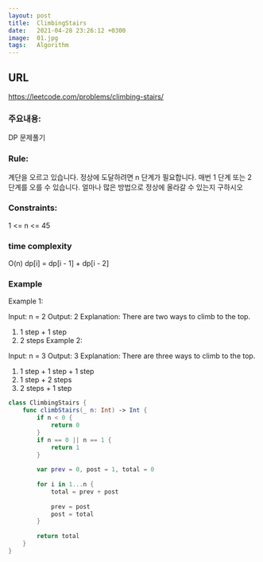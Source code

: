 ```yaml
---
layout: post
title:  ClimbingStairs
date:   2021-04-28 23:26:12 +0300
image:  01.jpg
tags:   Algorithm
---
```


## URL
https://leetcode.com/problems/climbing-stairs/

### 주요내용: 
DP 문제풀기

### Rule:
계단을 오르고 있습니다. 정상에 도달하려면 n 단계가 필요합니다.
매번 1 단계 또는 2 단계를 오를 수 있습니다. 얼마나 많은 방법으로 정상에 올라갈 수 있는지 구하시오

### Constraints:
1 <= n <= 45

### time complexity
O(n)
dp[i] = dp[i - 1] + dp[i - 2]

### Example
Example 1:

Input: n = 2
Output: 2
Explanation: There are two ways to climb to the top.
1. 1 step + 1 step
2. 2 steps
Example 2:

Input: n = 3
Output: 3
Explanation: There are three ways to climb to the top.
1. 1 step + 1 step + 1 step
2. 1 step + 2 steps
3. 2 steps + 1 step

```swift
class ClimbingStairs {
    func climbStairs(_ n: Int) -> Int {
        if n < 0 {
            return 0
        }
        if n == 0 || n == 1 {
            return 1
        }
        
        var prev = 0, post = 1, total = 0
        
        for i in 1...n {
            total = prev + post
            
            prev = post
            post = total
        }
       
        return total
    }
}
```
